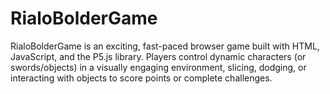 # RialoBolderGame
RialoBolderGame is an exciting, fast-paced browser game built with HTML, JavaScript, and the P5.js library. Players control dynamic characters (or swords/objects) in a visually engaging environment, slicing, dodging, or interacting with objects to score points or complete challenges.
